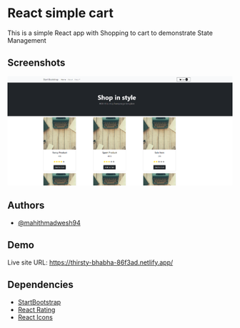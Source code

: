 
# React simple cart

This is a simple React app with Shopping to cart to demonstrate State Management


## Screenshots

![App Screenshot](https://github.com/mahithmadwesh94/React-simple-cart/blob/master/screenshot/Capture.PNG)

  
## Authors

- [@mahithmadwesh94](https://www.github.com/mahithmadwesh94)

  
## Demo

Live site URL: https://thirsty-bhabha-86f3ad.netlify.app/


  
## Dependencies

 - [StartBootstrap](https://startbootstrap.com/previews/shop-homepage)
 - [React Rating](https://www.npmjs.com/package/react-rating-stars-component)
 - [React Icons](https://react-icons.github.io/react-icons/)

  
